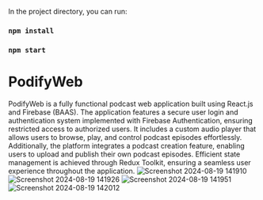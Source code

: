 In the project directory, you can run:

### `npm install`
### `npm start`

# PodifyWeb
PodifyWeb is a fully functional podcast web application built using React.js and Firebase (BAAS). The application features a secure user login and authentication system implemented with Firebase Authentication, ensuring restricted access to authorized users. It includes a custom audio player that allows users to browse, play, and control podcast episodes effortlessly. Additionally, the platform integrates a podcast creation feature, enabling users to upload and publish their own podcast episodes. Efficient state management is achieved through Redux Toolkit, ensuring a seamless user experience throughout the application.
![Screenshot 2024-08-19 141910](https://github.com/user-attachments/assets/454bd0a5-56d8-4747-9f5e-91596429ce20)
![Screenshot 2024-08-19 141926](https://github.com/user-attachments/assets/bf20fa19-711b-47bc-9a9b-7757e8e7a9aa)
![Screenshot 2024-08-19 141951](https://github.com/user-attachments/assets/cfd87a00-00e8-49f2-a3b9-5c7f038d2b66)
![Screenshot 2024-08-19 142012](https://github.com/user-attachments/assets/c6c911a4-34dc-41ab-90bd-8a3138113ac4)
